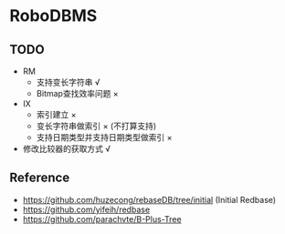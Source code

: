 # RoboDBMS
## TODO
 - RM
    - 支持变长字符串 √
    - Bitmap查找效率问题 ×
 - IX
    - 索引建立 ×
    - 变长字符串做索引 × (不打算支持)
    - 支持日期类型并支持日期类型做索引 ×
 - 修改比较器的获取方式 √
## Reference
 - https://github.com/huzecong/rebaseDB/tree/initial (Initial Redbase)
 - https://github.com/yifeih/redbase
 - https://github.com/parachvte/B-Plus-Tree
 
